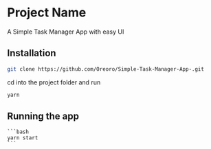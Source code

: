 # Project Name

A Simple Task Manager App with easy UI

## Installation

```bash
git clone https://github.com/Oreoro/Simple-Task-Manager-App-.git
```
cd into the project folder and run
```bash
yarn 
```

## Running the app  
    ```bash
    yarn start
    ```
